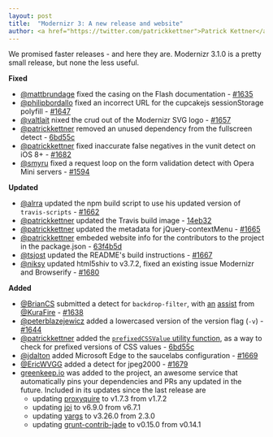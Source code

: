 ```yaml
---
layout: post
title:  "Modernizr 3: A new release and website"
author: <a href="https://twitter.com/patrickkettner">Patrick Kettner</a>
---
```


We promised faster releases - and here they are. Modernizr 3.1.0 is a pretty small release, but none the less useful.

**Fixed**
- [@mattbrundage](https://github.com/mattbrundage) fixed the casing on the Flash documentation - [#1635](https://github.com/Modernizr/Modernizr/pull/1635)
- [@philipbordallo](https://github.com/philipbordallo) fixed an incorrect URL for the cupcakejs sessionStorage polyfill - [#1647](https://github.com/Modernizr/Modernizr/pull/1647)
- [@valtlait](https://github.com/valtlait) nixed the crud out of the Modernizr SVG logo - [#1657](https://github.com/Modernizr/Modernizr/pull/1657)
- [@patrickkettner](https://github.com/patrickkettner) removed an unused dependency from the fullscreen detect - [6bd55c](https://github.com/Modernizr/Modernizr/commit/6bd55c)
- [@patrickkettner](https://github.com/patrickkettner) fixed inaccurate false negatives in the vunit detect on iOS 8+ - [#1682](https://github.com/Modernizr/Modernizr/pull/1682)
- [@smyru](https://github.com/smyru) fixed a request loop on the form validation detect with Opera Mini servers - [#1594](https://github.com/Modernizr/Modernizr/pull/1594)


**Updated**
- [@alrra](https://github.com/alrra) updated the npm build script to use his updated version of `travis-scripts` - [#1662](https://github.com/Modernizr/Modernizr/pull/1662)
- [@patrickkettner](https://github.com/patrickkettner) updated the Travis build image - [14eb32](https://github.com/Modernizr/Modernizr/commit/14eb32)
- [@patrickkettner](https://github.com/patrickkettner) updated the metadata for jQuery-contextMenu - [#1665](https://github.com/Modernizr/Modernizr/pull/1665)
- [@patrickkettner](https://github.com/patrickkettner) embeded website info for the contributors to the project in the package.json - [63f4b5d](https://github.com/Modernizr/Modernizr/commit/63f4b5d)
- [@tsjost](https://github.com/tsjost) updated the README's build instructions - [#1667](https://github.com/Modernizr/Modernizr/pull/1677)
- [@niksy](https://github.com/niksy) updated html5shiv to v3.7.2, fixed an existing issue Modernizr and Browserify - [#1680](https://github.com/Modernizr/Modernizr/pull/1680)


**Added**
- [@BrianCS](https://github.com/BrianCS) submitted a detect for `backdrop-filter`, with [an](https://github.com/Modernizr/Modernizr/pull/1670) [assist](https://github.com/Modernizr/Modernizr/pull/1689) from [@KuraFire](https://github.com/KuraFire) - [#1638](https://github.com/Modernizr/Modernizr/pull/1638)
- [@peterblazejewicz](https://github.com/peterblazejewicz) added a lowercased version of the version flag (`-v`) - [#1644](https://github.com/Modernizr/Modernizr/pull/1644)
- [@patrickkettner](https://github.com/patrickkettner) added the [`prefixedCSSValue` utility function](https://github.com/Modernizr/Modernizr/blob/feb841be8501dddffeaf37ef17bef1fbadb72d5d/src/prefixedCSSValue.js), as a way to check for prefixed versions of CSS values - [6bd55c](https://github.com/Modernizr/Modernizr/commit/6bd55c)
- [@jdalton](https://github.com/jdalton) added Microsoft Edge to the saucelabs configuration - [#1669](https://github.com/Modernizr/Modernizr/pull/1669)
- [@EricWVGG](https://github.com/EricWVGG) added a detect for jpeg2000 - [#1679](https://github.com/Modernizr/Modernizr/pull/1679)
- [greenkeep.io](http://greenkeeper.io/) was added to the project, an awesome service that automatically pins your dependencies and PRs any updated in the future. Included in its updates since the last release are
  - updating [proxyquire](https://www.npmjs.com/package/proxyquire) to v1.7.3 from v1.7.2
  - updating [joi](https://www.npmjs.com/package/joi) to v6.9.0 from v6.7.1
  - updating [yargs](https://www.npmjs.com/package/yargs) to v3.26.0 from 2.3.0
  - updating [grunt-contrib-jade](https://www.npmjs.com/package/grunt-contrib-jade) to v0.15.0 from v0.14.1
